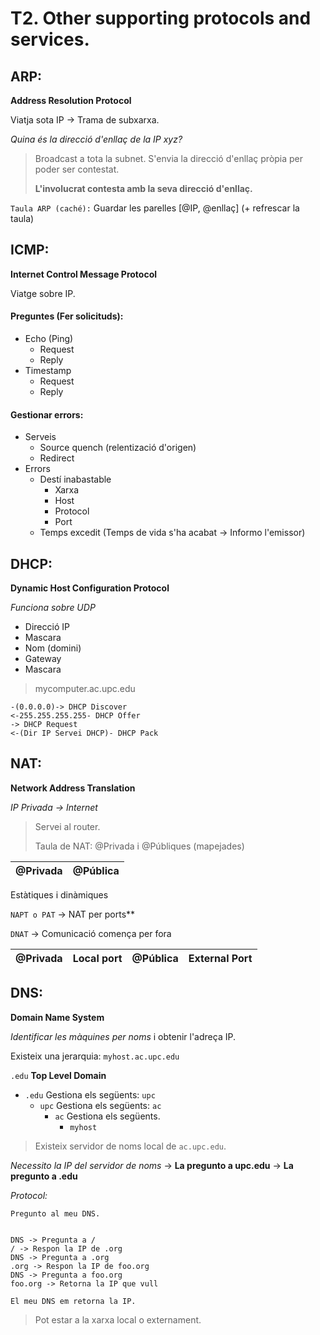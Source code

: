 # T2. Other supporting protocols and services.

## ARP:
**Address Resolution Protocol**

Viatja sota IP -> Trama de subxarxa.

*Quina és la direcció d'enllaç de la IP xyz?*

> Broadcast a tota la subnet. S'envia la direcció d'enllaç pròpia per poder ser contestat.
>
> **L'involucrat contesta amb la seva direcció d'enllaç.**

`Taula ARP (caché):` Guardar les parelles [@IP, @enllaç] (+ refrescar la taula)

## ICMP:
**Internet Control Message Protocol**

Viatge sobre IP.

#### Preguntes (Fer solicituds):
  - Echo (Ping)
    - Request
    - Reply
  - Timestamp
    - Request
    - Reply

#### Gestionar errors:
  - Serveis
    - Source quench (relentizació d'origen)
    - Redirect
  - Errors
    - Destí inabastable
      - Xarxa
      - Host
      - Protocol
      - Port
    - Temps excedit (Temps de vida s'ha acabat -> Informo l'emissor)

## DHCP:
**Dynamic Host Configuration Protocol**

*Funciona sobre UDP*

- Direcció IP
- Mascara
- Nom (domini)
- Gateway
- Mascara

>mycomputer.ac.upc.edu

```
-(0.0.0.0)-> DHCP Discover
<-255.255.255.255- DHCP Offer
-> DHCP Request
<-(Dir IP Servei DHCP)- DHCP Pack
```

## NAT:
**Network Address Translation**

*IP Privada -> Internet*

> Servei al router.
>
> Taula de NAT: @Privada i @Públiques (mapejades)

@Privada | @Pública
-|-


Estàtiques i dinàmiques

`NAPT o PAT` -> NAT per ports**

`DNAT` -> Comunicació comença per fora

@Privada | Local port | @Pública | External Port
-|-|-|-

## DNS:
**Domain Name System**

*Identificar les màquines per noms* i obtenir l'adreça IP.

Existeix una jerarquia: `myhost.ac.upc.edu`

`.edu` **Top Level Domain**

- `.edu` Gestiona els següents: `upc`
  - `upc` Gestiona els següents: `ac`
    - `ac` Gestiona els següents.
      - `myhost`

> Existeix servidor de noms local de `ac.upc.edu`.

*Necessito la IP del servidor de noms* -> **La pregunto a upc.edu** -> **La pregunto a .edu**


*Protocol:*
```
Pregunto al meu DNS.


DNS -> Pregunta a /
/ -> Respon la IP de .org
DNS -> Pregunta a .org
.org -> Respon la IP de foo.org
DNS -> Pregunta a foo.org
foo.org -> Retorna la IP que vull

El meu DNS em retorna la IP.
```

> Pot estar a la xarxa local o externament.

